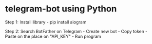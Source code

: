 # telegram-bot using Python

Step 1: Install library
        - pip install aiogram
        
Step 2: Search BotFather on Telegram
        - Create new bot
        - Copy token
        - Paste on the place on "API_KEY"
        - Run program 
